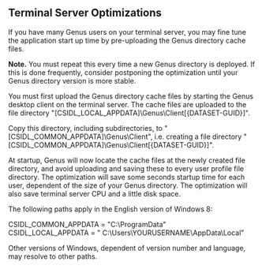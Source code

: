 ## Terminal Server Optimizations

If you have many Genus users on your terminal server, you may fine tune the application start up time by pre-uploading the Genus directory cache files.

**Note.** You must repeat this every time a new Genus directory is deployed. If this is done frequently, consider postponing the optimization until your Genus directory version is more stable.

You must first upload the Genus directory cache files by starting the Genus desktop client on the terminal server. The cache files are uploaded to the file directory "[CSIDL_LOCAL_APPDATA]\Genus\Client\[{DATASET-GUID}]".

Copy this directory, including subdirectories, to "[CSIDL_COMMON_APPDATA]\Genus\Client", i.e. creating a file directory "[CSIDL_COMMON_APPDATA]\Genus\Client\[{DATASET-GUID}]".

At startup, Genus will now locate the cache files at the newly created file directory, and avoid uploading and saving these to every user profile file directory. The optimization will save some seconds startup time for each user, dependent of the size of your Genus directory. The optimization will also save terminal server CPU and a little disk space.

The following paths apply in the English version of Windows 8:

CSIDL_COMMON_APPDATA = "C:\ProgramData"  
CSIDL_LOCAL_APPDATA = " C:\Users\YOURUSERNAME\AppData\Local"

Other versions of Windows, dependent of version number and language, may resolve to other paths.